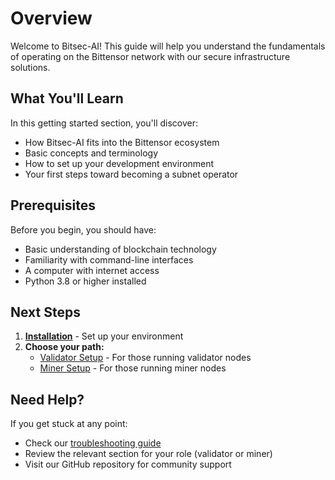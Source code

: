 # Overview

Welcome to Bitsec-AI! This guide will help you understand the fundamentals of operating on the Bittensor network with our secure infrastructure solutions.

## What You'll Learn

In this getting started section, you'll discover:

- How Bitsec-AI fits into the Bittensor ecosystem
- Basic concepts and terminology
- How to set up your development environment
- Your first steps toward becoming a subnet operator

## Prerequisites

Before you begin, you should have:

- Basic understanding of blockchain technology
- Familiarity with command-line interfaces
- A computer with internet access
- Python 3.8 or higher installed

## Next Steps

1. **[Installation](installation.md)** - Set up your environment
2. **Choose your path:**
   - [Validator Setup](../validators/introduction.md) - For those running validator nodes
   - [Miner Setup](../miners/introduction.md) - For those running miner nodes

## Need Help?

If you get stuck at any point:

- Check our [troubleshooting guide](../subnet/troubleshooting.md)
- Review the relevant section for your role (validator or miner)
- Visit our GitHub repository for community support